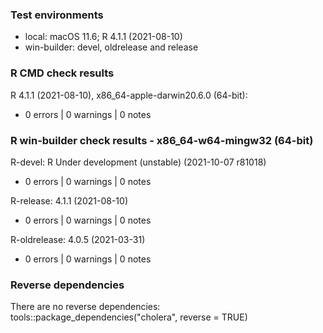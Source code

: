 ### Test environments

* local: macOS 11.6; R 4.1.1 (2021-08-10)
* win-builder: devel, oldrelease and release


### R CMD check results

R 4.1.1 (2021-08-10), x86_64-apple-darwin20.6.0 (64-bit):
* 0 errors | 0 warnings | 0 notes


### R win-builder check results - x86_64-w64-mingw32 (64-bit)

R-devel: R Under development (unstable) (2021-10-07 r81018)
* 0 errors | 0 warnings | 0 notes

R-release: 4.1.1 (2021-08-10)
* 0 errors | 0 warnings | 0 notes

R-oldrelease: 4.0.5 (2021-03-31)
* 0 errors | 0 warnings | 0 notes


### Reverse dependencies

There are no reverse dependencies:
tools::package_dependencies("cholera", reverse = TRUE)
